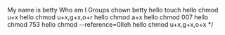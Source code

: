 My name is betty
Who am I
Groups
chown betty hello
touch hello
chmod u+x hello
chmod u+x,g+x,o+r hello
chmod a+x hello
chmod 007 hello
chmod 753 hello
chmod --reference=0lleh hello
chmod u+x,g+x,o+x */
